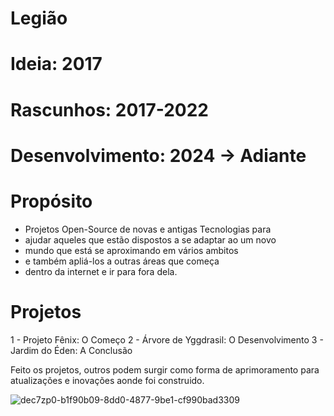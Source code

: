 # Legião

# Ideia: 2017

# Rascunhos: 2017-2022

# Desenvolvimento: 2024 -> Adiante

# Propósito

- Projetos Open-Source de novas e antigas Tecnologias para
- ajudar aqueles que estão dispostos a se adaptar ao um novo
- mundo que está se aproximando em vários ambitos
- e também apliá-los a outras áreas que começa
- dentro da internet e ir para fora dela.

# Projetos
1 - Projeto Fênix: O Começo
2 - Árvore de Yggdrasil: O Desenvolvimento
3 - Jardim do Éden: A Conclusão

Feito os projetos, outros podem surgir como forma de aprimoramento para atualizações e inovações aonde foi construido.

![dec7zp0-b1f90b09-8dd0-4877-9be1-cf990bad3309](https://github.com/Nicolau-369/Legi-o/assets/160781135/50be057d-b847-4400-9637-8d3ce071402b)

